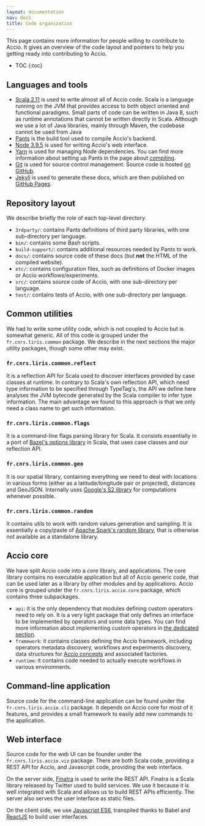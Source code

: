```yaml
---
layout: documentation
nav: docs
title: Code organization
---
```


This page contains more information for people willing to contribute to Accio.
It gives an overview of the code layout and pointers to help you getting ready into contributing to Accio.

* TOC
{:toc}

## Languages and tools

  * [Scala 2.11](http://www.scala-lang.org/) is used to write almost all of Accio code.
  Scala is a language running on the JVM that provides access to both object oriented and functional paradigms.
  Small parts of code can be written in Java 8, such as runtime annotations that cannot be written directly in Scala.
  Although we use a lot of Java libraries, mainly through Maven, the codebase cannot be used from Java
  * [Pants](http://www.pantsbuild.org) is the build tool used to compile Accio's backend.
  * [Node 3.9.5](https://nodejs.org/en/) is used for writing Accio's web interface.
  * [Yarn](https://yarnpkg.com) is used for managing Node dependencies.
  You can find more information about setting up Pants in the page about [compiling](compiling.html).
  * [Git](https://git-scm.com/) is used for source control management.
  Source code is hosted [on GitHub](https://github.com).
  * [Jekyll](https://jekyllrb.com) is used to generate these docs, which are then published on [GitHub Pages](https://pages.github.com).

## Repository layout

We describe briefly the role of each top-level directory.

  * `3rdparty/`: contains Pants definitions of third party libraries, with one sub-directory per language.
  * `bin/`: contains some Bash scripts.
  * `build-support/`: contains additional resources needed by Pants to work.
  * `docs/`: contains source code of these docs (but **not** the HTML of the compiled website).
  * `etc/`: contains configuration files, such as definitions of Docker images or Accio workflows/experiments.
  * `src/`: contains source code of Accio, with one sub-directory per language.
  * `test/`: contains tests of Accio, with one sub-directory per language.

## Common utilities

We had to write some utility code, which is not coupled to Accio but is somewhat generic.
All of this code is grouped under the `fr.cnrs.liris.common` package.
We describe in the next sections the major utility packages, though some other may exist.

### `fr.cnrs.liris.common.reflect`
It is a reflection API for Scala used to discover interfaces provided by case classes at runtime.
In contrary to Scala's own reflection API, which need type information to be specified through TypeTag's, the API we define here analyses the JVM bytecode generated by the Scala compiler to infer type information.
The main advantage we found to this approach is that we only need a class name to get such information.

### `fr.cnrs.liris.common.flags`
It is a command-line flags parsing library for Scala.
It consists essentially in a port of [Bazel's options library](https://github.com/bazelbuild/bazel/tree/master/src/main/java/com/google/devtools/common/options) in Scala, that uses case classes and our reflection API.

### `fr.cnrs.liris.common.geo`
It is our spatial library, containing everything we need to deal with locations in various forms (either as a latitude/longitude pair or projected), distances and GeoJSON.
Internally uses [Google's S2 library](https://github.com/google/s2-geometry-library-java) for computations whenever possible.

### `fr.cnrs.liris.common.random`
It contains utils to work with random values generation and sampling.
It is essentially a copy/paste of [Apache Spark's random library](https://github.com/apache/spark/tree/master/core/src/main/scala/org/apache/spark/util/random), that is otherwise not available as a standalone library.

## Accio core

We have split Accio code into a *core* library, and applications.
The core library contains no executable application but all of Accio generic code, that can be used later as a library by other modules and by applications.
Accio core is grouped under the `fr.cnrs.liris.accio.core` package, which contains three subpackages.

  * `api`: it is the only dependency that modules defining custom operators need to rely on.
  It is a very light package that only defines an interface to be implemented by operators and some data types.
  You can find more information about implementing custom operators in [the dedicated section](operator.html).
  * `framework`: it contains classes defining the Accio framework, including operators metadata discovery, workflows and experiments discovery, data structures for [Accio concepts](../basics/concepts.html) and associated factories.
  * `runtime`: it contains code needed to actually execute workflows in various environments.

## Command-line application

Source code for the command-line application can be found under the `fr.cnrs.liris.accio.cli` package.
It depends on Accio core for most of it features, and provides a small framework to easily add new commands to the application.

## Web interface

Source code for the web UI can be founder under the `fr.cnrs.liris.accio.viz` package.
There are both Scala code, providing a REST API for Accio, and Javascript code, providing the web interface.

On the server side, [Finatra](https://twitter.github.io/finatra/) is used to write the REST API.
Finatra is a Scala library released by Twitter used to build services.
We use it because it is well integrated with Scala and allows us to build REST APIs efficiently.
The server also serves the user interface as static files.

On the client side, we use [Javascript ES6](https://babeljs.io/docs/learn-es2015/), transpiled thanks to Babel and [ReactJS](https://facebook.github.io/react/) to build user interfaces.
